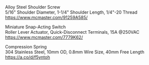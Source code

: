 Alloy Steel Shoulder Screw  
5/16" Shoulder Diameter, 1-1/4" Shoulder Length, 1/4"-20 Thread  
https://www.mcmaster.com/91259A585/

Miniature Snap-Acting Switch  
Roller Lever Actuator, Quick-Disconnect Terminals, 15A @250VAC  
https://www.mcmaster.com/7779K62/

Compression Spring  
304 Stainless Steel, 10mm OD, 0.8mm Wire Size, 40mm Free Length  
https://a.co/d/f5yntoh
